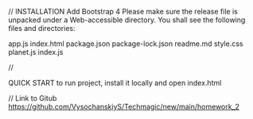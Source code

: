 
//
INSTALLATION
Add Bootstrap 4
Please make sure the release file is unpacked under a Web-accessible directory. You shall see the following files and directories:

app.js
index.html
package.json
package-lock.json
readme.md
style.css
planet.js
index.js

//

QUICK START
to run project, install it locally and open index.html

//
Link to Gitub
https://github.com/VysochanskiyS/Techmagic/new/main/homework_2
